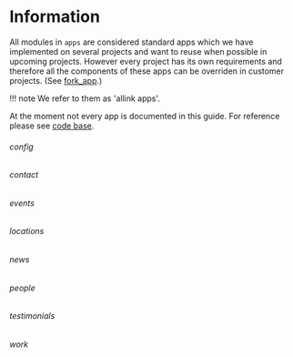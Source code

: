 # Information

All modules in <code>apps</code> are considered standard apps which we have implemented on several projects and want to reuse when possible in upcoming projects. However every project has its own requirements and therefore all the components of these apps can be overriden in customer projects. (See [fork_app](../client/fork_app.md).)

!!! note
    We refer to them as 'allink apps'.


At the moment not every app is documented in this guide. For reference please see [code base](https://github.com/allink/allink-core/tree/v1.0.x/allink_core/apps).

###### config
###### contact
###### events
###### locations
###### news
###### people
###### testimonials
###### work